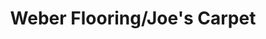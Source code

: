 ---
title: "Weber Flooring/Joe's Carpet"
url: /lees-summit/weber-flooring-joes-carpet/
shop: interior decoration
---